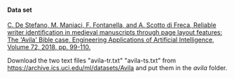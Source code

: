 #### Data set
[C. De Stefano, M. Maniaci, F. Fontanella, and A. Scotto di Freca, Reliable writer identification in medieval manuscripts through page layout features: The 'Avila' Bible case, Engineering Applications of Artificial Intelligence, Volume 72, 2018, pp. 99-110.](https://archive.ics.uci.edu/ml/datasets/Avila)

Download the two text files "avila-tr.txt" "avila-ts.txt" from https://archive.ics.uci.edu/ml/datasets/Avila and put them in the *avila* folder.

